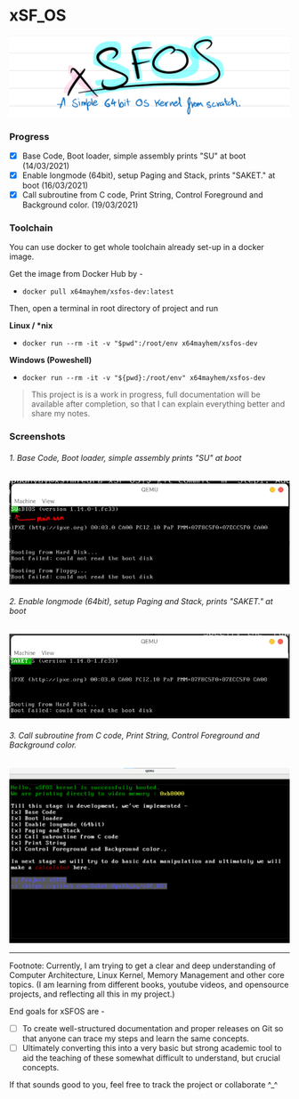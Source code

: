 # xSF_OS
![](https://github.com/Saket-Upadhyay/xSF_OS/blob/main/screenshots/Step1/xSFOSpen.png)
### Progress

- [x] Base Code, Boot loader, simple assembly prints "SU" at boot (14/03/2021)
- [x] Enable longmode (64bit), setup Paging and Stack, prints "SAKET." at boot (16/03/2021)
- [x] Call subroutine from C code, Print String, Control Foreground and Background color. (19/03/2021)

### Toolchain

You can use docker to get whole toolchain already set-up in a docker image.

Get the image from Docker Hub by -
- ```docker pull x64mayhem/xsfos-dev:latest```

Then, open a terminal in root directory of project and run 

**Linux / \*nix** 

- ```docker run --rm -it -v "$pwd":/root/env x64mayhem/xsfos-dev```

**Windows (Poweshell)**

- ```docker run --rm -it -v "${pwd}:/root/env" x64mayhem/xsfos-dev```

> This project is is a work in progress, full documentation will be available after completion, so that I can explain everything better and share my notes.

### Screenshots 

###### 1. Base Code, Boot loader, simple assembly prints "SU" at boot 
![](https://github.com/Saket-Upadhyay/xSF_OS/blob/main/screenshots/Step1/Step1.png)

###### 2. Enable longmode (64bit), setup Paging and Stack, prints "SAKET." at boot
![](https://github.com/Saket-Upadhyay/xSF_OS/blob/main/screenshots/Step2/step2.png)

###### 3. Call subroutine from C code, Print String, Control Foreground and Background color.
![](https://github.com/Saket-Upadhyay/xSF_OS/blob/main/screenshots/Step3/Step3.png)

---

Footnote: 
Currently, I am trying to get a clear and deep understanding of Computer Architecture, Linux Kernel, Memory Management and other core topics.
(I am learning from different books, youtube videos, and opensource projects, and reflecting all this in my project.)

End goals for xSFOS are -

- [ ] To create well-structured documentation and proper releases on Git so that anyone can trace my steps and learn the same concepts.
- [ ] Ultimately converting this into a very basic but strong academic tool to aid the teaching of these somewhat difficult to understand, but crucial concepts.

If that sounds good to you, feel free to track the project or collaborate ^\_^
